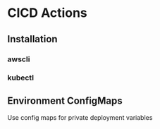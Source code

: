 # CICD Actions

## Installation

### awscli

### kubectl


## Environment ConfigMaps

Use config maps for private deployment variables

